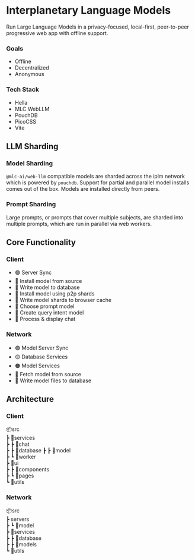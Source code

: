 # Interplanetary Language Models

Run Large Language Models in a privacy-focused, local-first, peer-to-peer progressive web app with offline support.

### Goals

- Offline
- Decentralized
- Anonymous

### Tech Stack

- Hella
- MLC WebLLM
- PouchDB
- PicoCSS
- Vite 

## LLM Sharding

### Model Sharding

`@mlc-ai/web-llm` compatible models are sharded across the iplm network which is powered by `pouchdb`. Support for partial and parallel model installs comes out of the box. Models are installed directly from peers.

### Prompt Sharding

Large prompts, or prompts that cover multiple subjects, are sharded into multiple prompts, which are run in parallel via web workers.

## Core Functionality

### Client
- 🟢 Server Sync
- 🔴 Install model from source
- 🔴 Write model to database
- 🔴 Install model using p2p shards
- 🔴 Write model shards to browser cache
- 🔴 Choose prompt model
- 🔴 Create query intent model
- 🔴 Process & display chat

### Network
- 🟢 Model Server Sync
- 🟡 Database Services
- 🟠 Model Services
- 🔴 Fetch model from source
- 🔴 Write model files to database 

## Architecture

### Client

📦src    
 ┣ 📂services  
 ┣ ┣ 📂chat  
 ┣ ┣ 📂database
 ┣ ┣ 📂model  
 ┣ ┗ 📂worker  
 ┣ 📂ui  
 ┣ ┣ 📂components  
 ┣ ┗ 📂pages  
 ┗ 📂utils  

### Network

📦src      
 ┣ servers  
 ┣ ┗ 📂model  
 ┣ 📂services  
 ┣ ┣ 📂database  
 ┣ ┣ 📂models  
 ┗ 📂utils  
